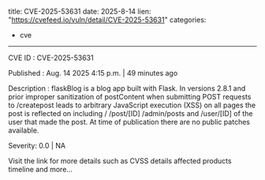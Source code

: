  
title: CVE-2025-53631
date: 2025-8-14
lien: "https://cvefeed.io/vuln/detail/CVE-2025-53631"
categories:
  - cve
---

CVE ID : CVE-2025-53631

Published :  Aug. 14
2025
4:15 p.m. | 49 minutes ago

Description : flaskBlog is a blog app built with Flask. In versions 2.8.1 and prior
improper sanitization of postContent when submitting POST requests to /createpost leads to arbitrary JavaScript execution (XSS) on all pages the post is reflected on including /
/post/[ID]
/admin/posts
and /user/[ID] of the user that made the post. At time of publication
there are no public patches available.

Severity: 0.0 | NA

Visit the link for more details
such as CVSS details
affected products
timeline
and more...
